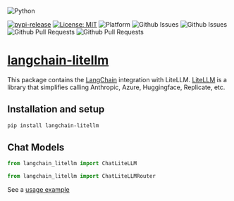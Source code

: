 ![Python](https://img.shields.io/badge/python-3670A0?style=for-the-badge&logo=python&logoColor=ffdd54)

[![pypi-release](https://github.com/Akshay-Dongare/langchain-litellm/actions/workflows/pypi-release.yml/badge.svg)](https://github.com/Akshay-Dongare/langchain-litellm/actions/workflows/pypi-release.yml)
[![License: MIT](https://img.shields.io/badge/License-MIT-brightgreen.svg)](https://opensource.org/licenses/MIT)
![Platform](https://img.shields.io/badge/Platform-Linux%2C%20Windows%2C%20macOS-blue)
![Github Issues](https://img.shields.io/github/issues-closed/Akshay-Dongare/langchain-litellm)
![Github Issues](https://img.shields.io/github/issues/Akshay-Dongare/langchain-litellm)
![Github Pull Requests](https://img.shields.io/github/issues-pr/Akshay-Dongare/langchain-litellm)
![Github Pull Requests](https://img.shields.io/github/issues-pr-closed/Akshay-Dongare/langchain-litellm)

# [langchain-litellm](https://pypi.org/project/langchain-litellm/)

This package contains the [LangChain](https://github.com/langchain-ai/langchain) integration with LiteLLM. [LiteLLM](https://github.com/BerriAI/litellm) is a library that simplifies calling Anthropic, Azure, Huggingface, Replicate, etc.

## Installation and setup

```bash
pip install langchain-litellm
```

## Chat Models
```python
from langchain_litellm import ChatLiteLLM
```

```python
from langchain_litellm import ChatLiteLLMRouter
```
See a [usage example](https://github.com/Akshay-Dongare/langchain-litellm/blob/main/docs/litellm.ipynb)

